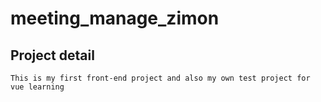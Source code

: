 # meeting_manage_zimon

## Project detail

```
This is my first front-end project and also my own test project for vue learning
```


